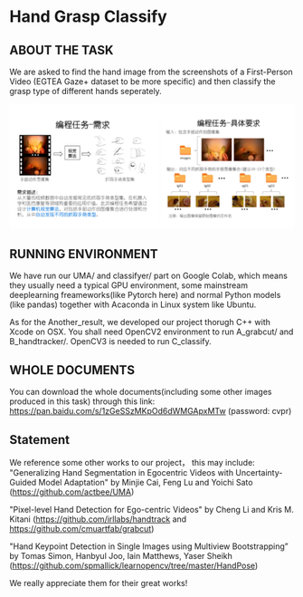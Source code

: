 # Hand Grasp Classify

## ABOUT THE TASK

We are asked to find the hand image from the screenshots of a First-Person Video (EGTEA Gaze+ dataset to be more specific) and then 
classify the grasp type of different hands seperately.

![avatar](https://github.com/actbee/Hand_Grasp_Classify/blob/master/img/task.png?raw=true)

## RUNNING ENVIRONMENT

We have run our UMA/ and classifyer/ part on Google Colab, which means they usually need a typical GPU environment, some mainstream deeplearning freameworks(like 
Pytorch here) and normal Python models (like pandas) together with Acaconda in Linux system like Ubuntu.

As for the Another_result, we developed our project thorugh C++ with Xcode on OSX. You shall need OpenCV2 environment to run A_grabcut/ and B_handtracker/.
OpenCV3 is needed to run C_classify. 

## WHOLE DOCUMENTS

You can download the whole documents(including some other images produced in this task) through
this link: https://pan.baidu.com/s/1zGeSSzMKpOd6dWMGApxMTw (password: cvpr)

## Statement

We reference some other works to our project， this may include:
 "Generalizing Hand Segmentation in Egocentric Videos with Uncertainty-Guided Model Adaptation" by Minjie Cai, Feng Lu and Yoichi Sato
 (https://github.com/actbee/UMA)
 
 "Pixel-level Hand Detection for Ego-centric Videos" by Cheng Li and Kris M. Kitani
 (https://github.com/irllabs/handtrack and https://github.com/cmuartfab/grabcut)
 
 "Hand Keypoint Detection in Single Images using Multiview Bootstrapping” by Tomas Simon, Hanbyul Joo, Iain Matthews, Yaser Sheikh 
  (https://github.com/spmallick/learnopencv/tree/master/HandPose)
 
 We really appreciate them for their great works!
